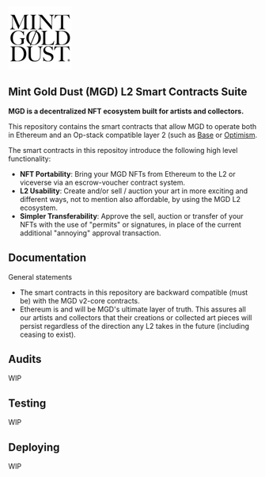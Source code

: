 ![Alt text](mgdlogo.png)
## Mint Gold Dust (MGD) L2 Smart Contracts Suite

**MGD is a decentralized NFT ecosystem built for artists and collectors.**

This repository contains the smart contracts that allow MGD to operate both in Ethereum and an Op-stack compatible layer 2 (such as [Base](https://base.org/) or [Optimism](https://www.optimism.io/).   

The smart contracts in this repositoy introduce the following high level functionality:

-   **NFT Portability**: Bring your MGD NFTs from Ethereum to the L2 or viceverse via an escrow-voucher contract system.
-   **L2 Usability**: Create and/or sell / auction your art in more exciting and different ways, not to mention also affordable, by using the MGD L2 ecosystem.
-   **Simpler Transferability**: Approve the sell, auction or transfer of your NFTs with the use of "permits" or signatures, in place of the current additional "annoying" approval transaction.

## Documentation

General statements   
   
- The smart contracts in this repository are backward compatible (must be) with the MGD v2-core contracts.
- Ethereum is and will be MGD's ultimate layer of truth. This assures all our artists and collectors that their creations or collected art pieces will persist regardless of the direction any L2 takes in the future (including ceasing to exist). 

## Audits

WIP

## Testing

WIP

## Deploying

WIP